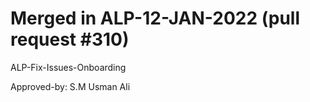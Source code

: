 # Merged in ALP-12-JAN-2022 (pull request #310)

ALP-Fix-Issues-Onboarding

Approved-by: S.M Usman Ali
